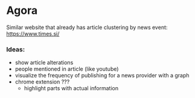 # Agora

Similar website that already has article clustering by news event: https://www.times.si/

### Ideas:

- show article alterations
- people mentioned in article (like youtube)
- visualize the frequency of publishing for a news provider with a graph
- chrome extension ???
  - highlight parts with actual information

